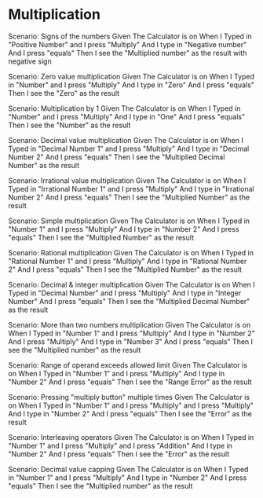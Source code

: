 # Multiplication

Scenario: Signs of the numbers
 Given The Calculator is on
 When I Typed in "Positive Number"
 and I press "Multiply"
 And I type in "Negative number"
 And I press "equals"
 Then I see the "Multiplied number" as the result with negative sign

Scenario: Zero value multiplication
 Given The Calculator is on
 When I Typed in "Number"
 and I press "Multiply"
 And I type in "Zero"
 And I press "equals"
 Then I see the "Zero" as the result

Scenario: Multiplication by 1
 Given The Calculator is on
 When I Typed in "Number"
 and I press "Multiply"
 And I type in "One"
 And I press "equals"
 Then I see the "Number" as the result

Scenario: Decimal value multiplication
 Given The Calculator is on
 When I Typed in "Decimal Number 1"
 and I press "Multiply"
 And I type in "Decimal Number 2"
 And I press "equals"
 Then I see the "Multiplied Decimal Number" as the result

Scenario: Irrational value multiplication
 Given The Calculator is on
 When I Typed in "Irrational Number 1"
 and I press "Multiply"
 And I type in "Irrational Number 2"
 And I press "equals"
 Then I see the "Multiplied Number" as the result

Scenario: Simple multiplication
 Given The Calculator is on
 When I Typed in "Number 1"
 and I press "Multiply"
 And I type in "Number 2"
 And I press "equals"
 Then I see the "Multiplied Number" as the result

Scenario: Rational multiplication
 Given The Calculator is on
 When I Typed in "Rational Number 1"
 and I press "Multiply"
 And I type in "Rational Number 2"
 And I press "equals"
 Then I see the "Multiplied Number" as the result

Scenario: Decimal & integer multiplication
 Given The Calculator is on
 When I Typed in "Decimal Number"
 and I press "Multiply"
 And I type in "Integer Number"
 And I press "equals"
 Then I see the "Multiplied Decimal Number" as the result

Scenario: More than two numbers multiplication
 Given The Calculator is on
 When I Typed in "Number 1"
 and I press "Multiply"
 And I type in "Number 2"
 And I press "Multiply"
 And I type in "Number 3"
 And I press "equals"
 Then I see the "Multiplied number" as the result

Scenario: Range of operand exceeds allowed limit
 Given The Calculator is on
 When I Typed in "Number 1"
 and I press "Multiply"
 And I type in "Number 2"
 And I press "equals"
 Then I see the "Range Error" as the result

Scenario: Pressing "multiply button" multiple times
 Given The Calculator is on
 When I Typed in "Number 1"
 and I press "Multiply"
 and I press "Multiply"
 And I type in "Number 2"
 And I press "equals"
 Then I see the "Error" as the result

Scenario: Interleaving operators
 Given The Calculator is on
 When I Typed in "Number 1"
 and I press "Multiply"
 and I press "Addition"
 And I type in "Number 2"
 And I press "equals"
 Then I see the "Error" as the result

Scenario: Decimal value capping
 Given The Calculator is on
 When I Typed in "Number 1"
 and I press "Multiply"
 And I type in "Number 2"
 And I press "equals"
 Then I see the "Multiplied number" as the result
